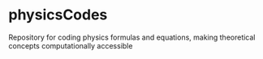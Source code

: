 # physicsCodes
Repository for coding physics formulas and equations, making theoretical concepts computationally accessible
